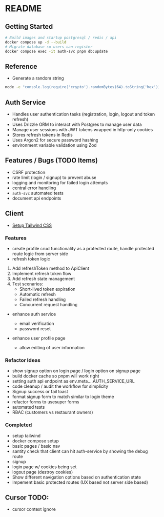 # README

## Getting Started

```bash
# Build images and startup postgresql / redis / api
docker compose up -d --build
# Migrate database so users can register
docker compose exec -it auth-svc pnpm db:update
```

## Reference

- Generate a random string

```bash
node -e "console.log(require('crypto').randomBytes(64).toString('hex'))"
```

## Auth Service

- Handles user authentication tasks (registration, login, logout and token refresh)
- Uses Drizzle ORM to interact with Postgres to manage user data
- Manage user sessions with JWT tokens wrapped in http-only cookies
- Stores refresh tokens in Redis
- Uses Argon2 for secure password hashing
- environment variable validation using Zod

## Features / Bugs (TODO Items)

- CSRF protection
- rate limit (login / signup) to prevent abuse
- logging and monitoring for failed login attempts
- central error handling
- `auth-svc` automated tests
- document api endpoints

## Client

- [Setup Tailwind CSS](https://tailwindcss.com/docs/guides/sveltekit)

### Features

- create profile crud functionality as a protected route, handle protected route logic from server side
- refresh token logic

1. Add refreshToken method to ApiClient
2. Implement refresh token flow
3. Add refresh state management
4. Test scenarios:
    - Short-lived token expiration
    - Automatic refresh
    - Failed refresh handling
    - Concurrent request handling

- enhance auth service
  - email verification
  - password reset

- enhance user profile page
  - allow editing of user information

### Refactor Ideas

- show signup option on login page / login option on signup page
- build docker cache so pnpm will work right
- setting auth api endpoint as env.meta....AUTH_SERVICE_URL
- code cleanup / audit the workflow for simplicity
- Signup success or fail toast
- format signup form to match similar to login theme
- refactor forms to usesuper forms
- automated tests
- RBAC (customers vs restaurant owners)

### Completed

- setup tailwind
- docker compose setup
- basic pages / basic nav
- santity check that client can hit auth-service by showing the debug route
- signup
- login page w/ cookies being set
- logout page (destroy cookies)
- Show different navigation options based on authentication state
- Impement basic protected routes (UX based not server side based)

## Cursor TODO:

- cursor context ignore